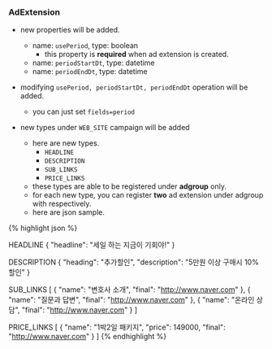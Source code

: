 ### AdExtension
 * new properties will be added.
   * name: `usePeriod`, type: boolean
     * this property is **required** when ad extension is created.
   * name: `periodStartDt`, type: datetime
   * name: `periodEndDt`, type: datetime

 * modifying `usePeriod, periodStartDt, periodEndDt` operation will be added.
   * you can just set `fields=period`

 * new types under `WEB_SITE` campaign will be added
   * here are new types.
     * `HEADLINE`
     * `DESCRIPTION`
     * `SUB_LINKS`
     * `PRICE_LINKS`
   * these types are able to be registered under **adgroup** only.
   * for each new type, you can register **two** ad extension  under adgroup with respectively.
   * here are json sample.
   
{% highlight json %}

HEADLINE
{
  "headline": "세일 하는 지금이 기회야!"
}

DESCRIPTION
{
  "heading": "추가할인",
  "description": "5만원 이상 구매시 10% 할인"
}

SUB_LINKS
[
  {
    "name": "변호사 소개",
    "final": "http://www.naver.com"
  },
  {
    "name": "질문과 답변",
    "final": "http://www.naver.com"
  },
  {
    "name": "온라인 상담",
    "final": "http://www.naver.com"
  }
]

PRICE_LINKS
[
  {
    "name": "1박2일 패키지",
    "price": 149000,
    "final": "http://www.naver.com"
  }
]
{% endhighlight %}
